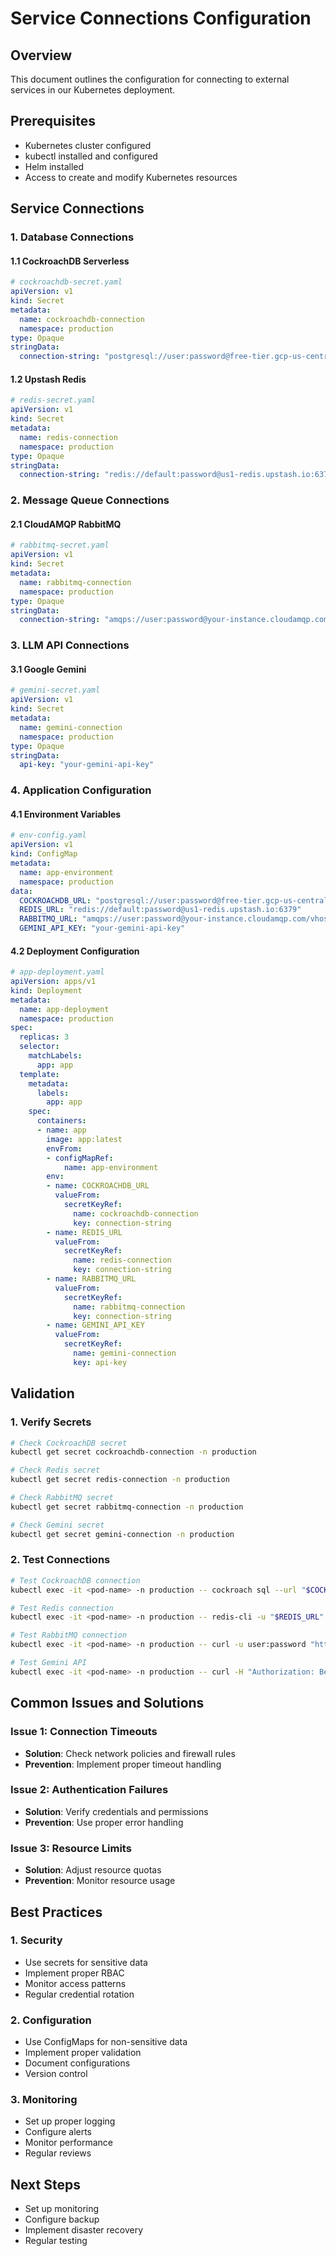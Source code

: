 # Service Connections Configuration

## Overview
This document outlines the configuration for connecting to external services in our Kubernetes deployment.

## Prerequisites
- Kubernetes cluster configured
- kubectl installed and configured
- Helm installed
- Access to create and modify Kubernetes resources

## Service Connections

### 1. Database Connections

#### 1.1 CockroachDB Serverless
```yaml
# cockroachdb-secret.yaml
apiVersion: v1
kind: Secret
metadata:
  name: cockroachdb-connection
  namespace: production
type: Opaque
stringData:
  connection-string: "postgresql://user:password@free-tier.gcp-us-central1.cockroachlabs.cloud:26257/ai_database?sslmode=verify-full&options=--cluster%3Dyour-cluster"
```

#### 1.2 Upstash Redis
```yaml
# redis-secret.yaml
apiVersion: v1
kind: Secret
metadata:
  name: redis-connection
  namespace: production
type: Opaque
stringData:
  connection-string: "redis://default:password@us1-redis.upstash.io:6379"
```

### 2. Message Queue Connections

#### 2.1 CloudAMQP RabbitMQ
```yaml
# rabbitmq-secret.yaml
apiVersion: v1
kind: Secret
metadata:
  name: rabbitmq-connection
  namespace: production
type: Opaque
stringData:
  connection-string: "amqps://user:password@your-instance.cloudamqp.com/vhost"
```

### 3. LLM API Connections

#### 3.1 Google Gemini
```yaml
# gemini-secret.yaml
apiVersion: v1
kind: Secret
metadata:
  name: gemini-connection
  namespace: production
type: Opaque
stringData:
  api-key: "your-gemini-api-key"
```

### 4. Application Configuration

#### 4.1 Environment Variables
```yaml
# env-config.yaml
apiVersion: v1
kind: ConfigMap
metadata:
  name: app-environment
  namespace: production
data:
  COCKROACHDB_URL: "postgresql://user:password@free-tier.gcp-us-central1.cockroachlabs.cloud:26257/ai_database?sslmode=verify-full&options=--cluster%3Dyour-cluster"
  REDIS_URL: "redis://default:password@us1-redis.upstash.io:6379"
  RABBITMQ_URL: "amqps://user:password@your-instance.cloudamqp.com/vhost"
  GEMINI_API_KEY: "your-gemini-api-key"
```

#### 4.2 Deployment Configuration
```yaml
# app-deployment.yaml
apiVersion: apps/v1
kind: Deployment
metadata:
  name: app-deployment
  namespace: production
spec:
  replicas: 3
  selector:
    matchLabels:
      app: app
  template:
    metadata:
      labels:
        app: app
    spec:
      containers:
      - name: app
        image: app:latest
        envFrom:
        - configMapRef:
            name: app-environment
        env:
        - name: COCKROACHDB_URL
          valueFrom:
            secretKeyRef:
              name: cockroachdb-connection
              key: connection-string
        - name: REDIS_URL
          valueFrom:
            secretKeyRef:
              name: redis-connection
              key: connection-string
        - name: RABBITMQ_URL
          valueFrom:
            secretKeyRef:
              name: rabbitmq-connection
              key: connection-string
        - name: GEMINI_API_KEY
          valueFrom:
            secretKeyRef:
              name: gemini-connection
              key: api-key
```

## Validation

### 1. Verify Secrets
```bash
# Check CockroachDB secret
kubectl get secret cockroachdb-connection -n production

# Check Redis secret
kubectl get secret redis-connection -n production

# Check RabbitMQ secret
kubectl get secret rabbitmq-connection -n production

# Check Gemini secret
kubectl get secret gemini-connection -n production
```

### 2. Test Connections
```bash
# Test CockroachDB connection
kubectl exec -it <pod-name> -n production -- cockroach sql --url "$COCKROACHDB_URL" --execute "SHOW DATABASES;"

# Test Redis connection
kubectl exec -it <pod-name> -n production -- redis-cli -u "$REDIS_URL" ping

# Test RabbitMQ connection
kubectl exec -it <pod-name> -n production -- curl -u user:password "https://your-instance.cloudamqp.com/api/overview"

# Test Gemini API
kubectl exec -it <pod-name> -n production -- curl -H "Authorization: Bearer $GEMINI_API_KEY" https://generativelanguage.googleapis.com/v1beta/models/gemini-pro:generateContent
```

## Common Issues and Solutions

### Issue 1: Connection Timeouts
- **Solution**: Check network policies and firewall rules
- **Prevention**: Implement proper timeout handling

### Issue 2: Authentication Failures
- **Solution**: Verify credentials and permissions
- **Prevention**: Use proper error handling

### Issue 3: Resource Limits
- **Solution**: Adjust resource quotas
- **Prevention**: Monitor resource usage

## Best Practices

### 1. Security
- Use secrets for sensitive data
- Implement proper RBAC
- Monitor access patterns
- Regular credential rotation

### 2. Configuration
- Use ConfigMaps for non-sensitive data
- Implement proper validation
- Document configurations
- Version control

### 3. Monitoring
- Set up proper logging
- Configure alerts
- Monitor performance
- Regular reviews

## Next Steps
- Set up monitoring
- Configure backup
- Implement disaster recovery
- Regular testing 